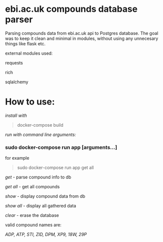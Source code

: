 # ebi.ac.uk compounds database parser

Parsing compounds data from ebi.ac.uk api to Postgres database.
The goal was to keep it clean and minimal in modules, without using
any unnecesary things like flask etc.

external modules used:

requests

rich

sqlalchemy

# How to use:

_install with_

> docker-compose build

_run with command line arguments:_

### sudo docker-compose run app [arguments...]

for example

> sudo docker-compose run app get all

_get_ - parse compound info to db

_get all_ - get all compounds

_show_ - display compound data from db

_show all_ - display all gathered data

_clear_ - erase the database

valid compound names are:

_ADP, ATP, STI, ZID, DPM, XP9, 18W, 29P_
